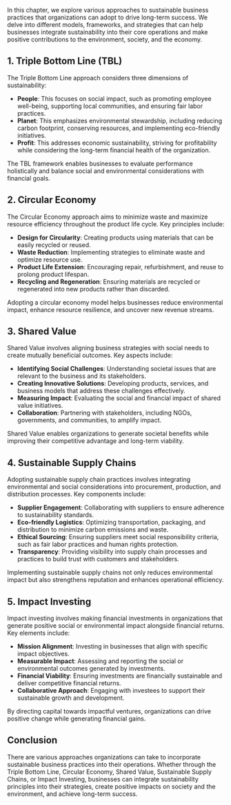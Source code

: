 
In this chapter, we explore various approaches to sustainable business practices that organizations can adopt to drive long-term success. We delve into different models, frameworks, and strategies that can help businesses integrate sustainability into their core operations and make positive contributions to the environment, society, and the economy.

1\. Triple Bottom Line (TBL)
---------------------------

The Triple Bottom Line approach considers three dimensions of sustainability:

* **People**: This focuses on social impact, such as promoting employee well-being, supporting local communities, and ensuring fair labor practices.
* **Planet**: This emphasizes environmental stewardship, including reducing carbon footprint, conserving resources, and implementing eco-friendly initiatives.
* **Profit**: This addresses economic sustainability, striving for profitability while considering the long-term financial health of the organization.

The TBL framework enables businesses to evaluate performance holistically and balance social and environmental considerations with financial goals.

2\. Circular Economy
-------------------

The Circular Economy approach aims to minimize waste and maximize resource efficiency throughout the product life cycle. Key principles include:

* **Design for Circularity**: Creating products using materials that can be easily recycled or reused.
* **Waste Reduction**: Implementing strategies to eliminate waste and optimize resource use.
* **Product Life Extension**: Encouraging repair, refurbishment, and reuse to prolong product lifespan.
* **Recycling and Regeneration**: Ensuring materials are recycled or regenerated into new products rather than discarded.

Adopting a circular economy model helps businesses reduce environmental impact, enhance resource resilience, and uncover new revenue streams.

3\. Shared Value
---------------

Shared Value involves aligning business strategies with social needs to create mutually beneficial outcomes. Key aspects include:

* **Identifying Social Challenges**: Understanding societal issues that are relevant to the business and its stakeholders.
* **Creating Innovative Solutions**: Developing products, services, and business models that address these challenges effectively.
* **Measuring Impact**: Evaluating the social and financial impact of shared value initiatives.
* **Collaboration**: Partnering with stakeholders, including NGOs, governments, and communities, to amplify impact.

Shared Value enables organizations to generate societal benefits while improving their competitive advantage and long-term viability.

4\. Sustainable Supply Chains
----------------------------

Adopting sustainable supply chain practices involves integrating environmental and social considerations into procurement, production, and distribution processes. Key components include:

* **Supplier Engagement**: Collaborating with suppliers to ensure adherence to sustainability standards.
* **Eco-friendly Logistics**: Optimizing transportation, packaging, and distribution to minimize carbon emissions and waste.
* **Ethical Sourcing**: Ensuring suppliers meet social responsibility criteria, such as fair labor practices and human rights protection.
* **Transparency**: Providing visibility into supply chain processes and practices to build trust with customers and stakeholders.

Implementing sustainable supply chains not only reduces environmental impact but also strengthens reputation and enhances operational efficiency.

5\. Impact Investing
-------------------

Impact investing involves making financial investments in organizations that generate positive social or environmental impact alongside financial returns. Key elements include:

* **Mission Alignment**: Investing in businesses that align with specific impact objectives.
* **Measurable Impact**: Assessing and reporting the social or environmental outcomes generated by investments.
* **Financial Viability**: Ensuring investments are financially sustainable and deliver competitive financial returns.
* **Collaborative Approach**: Engaging with investees to support their sustainable growth and development.

By directing capital towards impactful ventures, organizations can drive positive change while generating financial gains.

Conclusion
----------

There are various approaches organizations can take to incorporate sustainable business practices into their operations. Whether through the Triple Bottom Line, Circular Economy, Shared Value, Sustainable Supply Chains, or Impact Investing, businesses can integrate sustainability principles into their strategies, create positive impacts on society and the environment, and achieve long-term success.
